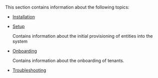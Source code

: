 This section contains information about the following topics:

 * [Installation](Installation/)
 * [Setup](Setup/)

	Contains information about the initial provisioning of entities into the system

 * [Onboarding](Onboarding/)

	Contains information about the onboarding of tenants.

 * [Troubleshooting](Troubleshooting/)

